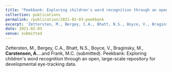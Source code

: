 ```yaml
---
title: "Peekbank: Exploring children's word recognition through an open, large-scale repository for developmental eye-tracking data"
collection: publications
permalink: /publication/2021-02-03-peekbank
excerpt: 'Zettersten, M., Bergey, C.A., Bhatt, N.S., Boyce, V., Braginsky, M., **Carstensen, A.**...and Frank, M.C. (submitted). Peekbank: Exploring children's word recognition through an open, large-scale repository for developmental eye-tracking data.'
date: 2021-02-03
venue: submitted
---
```

Zettersten, M., Bergey, C.A., Bhatt, N.S., Boyce, V., Braginsky, M., **Carstensen, A.**...and Frank, M.C. (submitted). Peekbank: Exploring children's word recognition through an open, large-scale repository for developmental eye-tracking data.